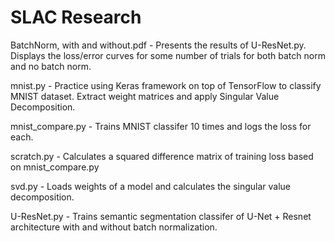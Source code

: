 # SLAC Research

BatchNorm, with and without.pdf - Presents the results of U-ResNet.py. Displays the loss/error curves for some number of trials for both batch norm and no batch norm.

mnist.py - Practice using Keras framework on top of TensorFlow to classify MNIST dataset. Extract weight matrices and apply Singular Value Decomposition.

mnist_compare.py - Trains MNIST classifer 10 times and logs the loss for each.

scratch.py - Calculates a squared difference matrix of training loss based on mnist_compare.py

svd.py - Loads weights of a model and calculates the singular value decomposition.

U-ResNet.py - Trains semantic segmentation classifer of U-Net + Resnet architecture with and without batch normalization.
